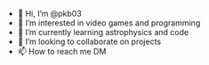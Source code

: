- 👋 Hi, I’m @pkb03
- 👀 I’m interested in video games and programming
- 🌱 I’m currently learning astrophysics and code
- 💞️ I’m looking to collaborate on projects 
- 📫 How to reach me DM

<!---
pkb03/pkb03 is a ✨ special ✨ repository because its `README.md` (this file) appears on your GitHub profile.
You can click the Preview link to take a look at your changes.
--->
